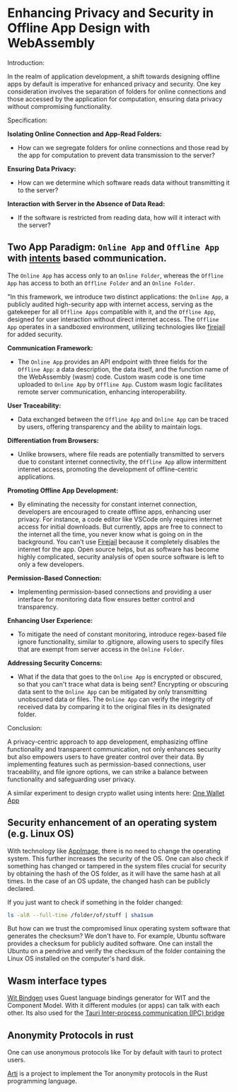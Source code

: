 # Enhancing Privacy and Security in Offline App Design with WebAssembly

Introduction:

In the realm of application development, a shift towards designing offline apps by default is imperative for enhanced privacy and security. One key consideration involves the separation of folders for online connections and those accessed by the application for computation, ensuring data privacy without compromising functionality.

Specification:

**Isolating Online Connection and App-Read Folders:**

- How can we segregate folders for online connections and those read by the app for computation to prevent data transmission to the server?

**Ensuring Data Privacy:**

- How can we determine which software reads data without transmitting it to the server?

**Interaction with Server in the Absence of Data Read:**

- If the software is restricted from reading data, how will it interact with the server?

## Two App Paradigm: `Online App` and `Offline App` with [intents](../rust/one_wallet_app.md) based communication.

The `Online App` has access only to an `Online Folder`, whereas the `Offline App` has access to both an `Offline Folder` and an `Online Folder`.

"In this framework, we introduce two distinct applications: the `Online App`, a publicly audited high-security app with internet access, serving as the gatekeeper for all `Offline Apps` compatible with it, and the `Offline App`, designed for user interaction without direct internet access. The `Offline App` operates in a sandboxed environment, utilizing technologies like [firejail](./firejail.md) for added security.

**Communication Framework:**

- The `Online App` provides an API endpoint with three fields for the `Offline App`: a data description, the data itself, and the function name of the WebAssembly (wasm) code. Custom wasm code is one time uploaded to `Online App` by `Offline App`. Custom wasm logic facilitates remote server communication, enhancing interoperability.

**User Traceability:**

- Data exchanged between the `Offline App` and `Online App` can be traced by users, offering transparency and the ability to maintain logs.

**Differentiation from Browsers:**

- Unlike browsers, where file reads are potentially transmitted to servers due to constant internet connectivity, the `Offline App` allow intermittent internet access, promoting the development of offline-centric applications.

**Promoting Offline App Development:**

- By eliminating the necessity for constant internet connection, developers are encouraged to create offline apps, enhancing user privacy. For instance, a code editor like VSCode only requires internet access for initial downloads. But currently, apps are free to connect to the internet all the time, you never know what is going on in the background. You can't use [Firejail](./firejail.md) because it completely disables the internet for the app. Open source helps, but as software has become highly complicated, security analysis of open source software is left to only a few developers.

**Permission-Based Connection:**

- Implementing permission-based connections and providing a user interface for monitoring data flow ensures better control and transparency.

**Enhancing User Experience:**

- To mitigate the need of constant monitoring, introduce regex-based file ignore functionality, similar to .gitignore, allowing users to specify files that are exempt from server access in the `Online Folder`.

**Addressing Security Concerns:**

- What if the data that goes to the `Online App` is encrypted or obscured, so that you can't trace what data is being sent? Encrypting or obscuring data sent to the `Online App` can be mitigated by only transmitting unobscured data or files. The `Online App` can verify the integrity of received data by comparing it to the original files in its designated folder.



Conclusion:

A privacy-centric approach to app development, emphasizing offline functionality and transparent communication, not only enhances security but also empowers users to have greater control over their data. By implementing features such as permission-based connections, user traceability, and file ignore options, we can strike a balance between functionality and safeguarding user privacy.

A similar experiment to design crypto wallet using intents here: [One Wallet App](../rust/one_wallet_app.md)

## Security enhancement of an operating system (e.g. Linux OS)

With technology like [AppImage](./appimage.md), there is no need to change the operating system. This further increases the security of the OS. One can also check if something has changed or tampered in the system files crucial for security by obtaining the hash of the OS folder, as it will have the same hash at all times. In the case of an OS update, the changed hash can be publicly declared.

If you just want to check if something in the folder changed:

```bash
ls -alR --full-time /folder/of/stuff | sha1sum
```

But how can we trust the compromised linux operating system software that generates the checksum? We don't have to. For example, Ubuntu software provides a checksum for publicly audited software. One can install the Ubuntu on a pendrive and verify the checksum of the folder containing the Linux OS installed on the computer's hard disk.


## Wasm interface types

[Wit Bindgen](https://github.com/bytecodealliance/wit-bindgen) uses Guest language bindings generator for WIT and the Component Model. With it different modules (or apps) can talk with each other. Its also used for the [Tauri Inter-process communication (IPC) bridge](https://github.com/tauri-apps/tauri-bindgen)

## Anonymity Protocols in rust

One can use anonymous protocols like Tor by default with tauri to protect users.

[Arti](https://tpo.pages.torproject.net/core/arti/) is a project to implement the Tor anonymity protocols in the Rust programming language.
